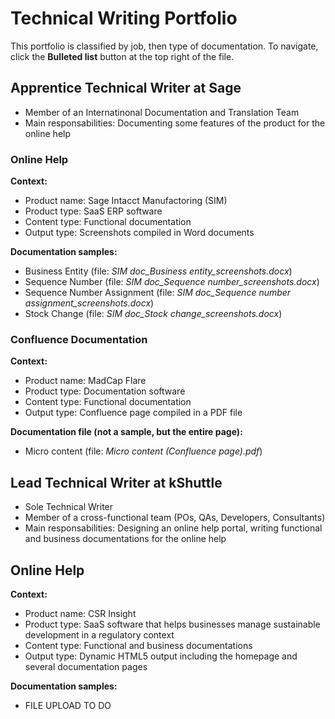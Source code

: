 # Technical Writing Portfolio
This portfolio is classified by job, then type of documentation. To navigate, click the **Bulleted list** button at the top right of the file.

## Apprentice Technical Writer at Sage
- Member of an Internatinonal Documentation and Translation Team
- Main responsabilities: Documenting some features of the product for the online help
### Online Help
**Context:**
- Product name: Sage Intacct Manufactoring (SIM)
- Product type: SaaS ERP software
- Content type: Functional documentation
- Output type: Screenshots compiled in Word documents

**Documentation samples:**
- Business Entity (file: *SIM doc_Business entity_screenshots.docx*)
- Sequence Number (file: *SIM doc_Sequence number_screenshots.docx*)
- Sequence Number Assignment (file: *SIM doc_Sequence number assignment_screenshots.docx*) 
- Stock Change (file: *SIM doc_Stock change_screenshots.docx*)
### Confluence Documentation
**Context:**
- Product name: MadCap Flare
- Product type: Documentation software
- Content type: Functional documentation
- Output type: Confluence page compiled in a PDF file

**Documentation file (not a sample, but the entire page):**
- Micro content (file: *Micro content (Confluence page).pdf*)

## Lead Technical Writer at kShuttle
- Sole Technical Writer
- Member of a cross-functional team (POs, QAs, Developers, Consultants)
- Main responsabilities: Designing an online help portal, writing functional and business documentations for the online help
## Online Help
**Context:**
- Product name: CSR Insight
- Product type: SaaS software that helps businesses manage sustainable development in a regulatory context
- Content type: Functional and business documentations
- Output type: Dynamic HTML5 output including the homepage and several documentation pages

**Documentation samples:**
- FILE UPLOAD TO DO
